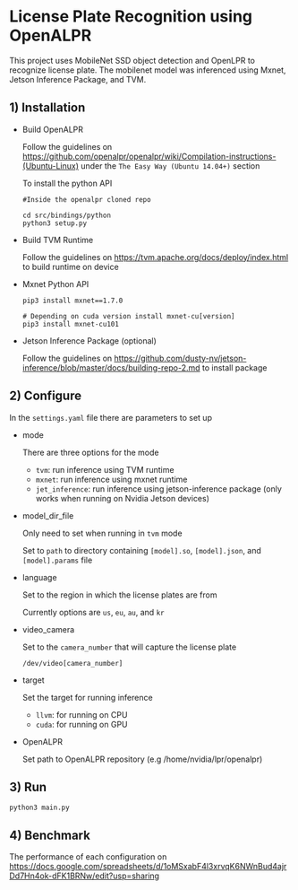 # License Plate Recognition using OpenALPR

This project uses MobileNet SSD object detection and OpenLPR to recognize license plate. The mobilenet model was inferenced using Mxnet, Jetson Inference Package, and TVM.

## 1) Installation

- Build OpenALPR

    Follow the guidelines on https://github.com/openalpr/openalpr/wiki/Compilation-instructions-(Ubuntu-Linux) under the `The Easy Way (Ubuntu 14.04+)` section

    To install the python API
    ```
    #Inside the openalpr cloned repo

    cd src/bindings/python
    python3 setup.py
    ```

- Build TVM Runtime

    Follow the guidelines on https://tvm.apache.org/docs/deploy/index.html to build runtime on device

- Mxnet Python API

    ```
    pip3 install mxnet==1.7.0
    
    # Depending on cuda version install mxnet-cu[version]
    pip3 install mxnet-cu101 
    ```

- Jetson Inference Package (optional)
    
    Follow the guidelines on https://github.com/dusty-nv/jetson-inference/blob/master/docs/building-repo-2.md to install package

## 2) Configure

In the `settings.yaml` file there are parameters to set up

- mode

    There are three options for the mode
    - `tvm`: run inference using TVM runtime
    - `mxnet`: run inference using mxnet runtime
    - `jet_inference`: run inference using jetson-inference package (only works when running on Nvidia Jetson devices)

- model_dir_file

    Only need to set when running in `tvm` mode

    Set to `path` to directory containing `[model].so`, `[model].json`, and `[model].params` file

- language

    Set to the region in which the license plates are from

    Currently options are `us`, `eu`, `au`, and `kr`

- video_camera

    Set to the `camera_number` that will capture the license plate

    ```
    /dev/video[camera_number]
    ```

- target

    Set the target for running inference

    - `llvm`: for running on CPU
    - `cuda`: for running on GPU

- OpenALPR

    Set path to OpenALPR repository (e.g /home/nvidia/lpr/openalpr)

## 3) Run

```
python3 main.py
```

## 4) Benchmark

The performance of each configuration on https://docs.google.com/spreadsheets/d/1oMSxabF4l3xrvqK6NWnBud4ajrDd7Hn4ok-dFK1BRNw/edit?usp=sharing